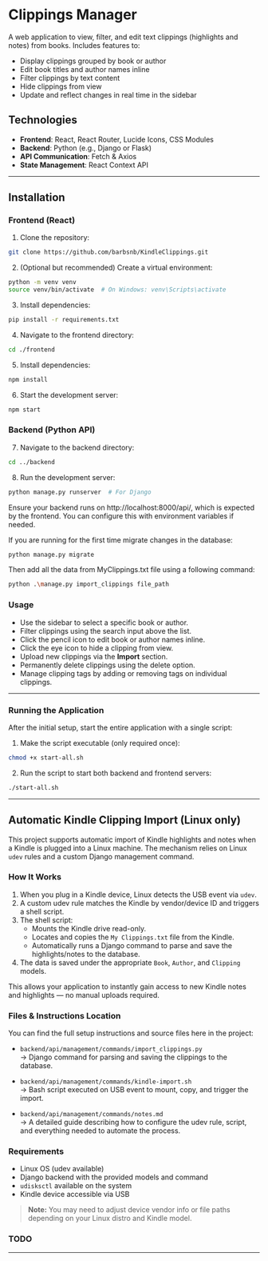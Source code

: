 # Clippings Manager

A web application to view, filter, and edit text clippings (highlights and notes) from books. Includes features to:

- Display clippings grouped by book or author
- Edit book titles and author names inline
- Filter clippings by text content
- Hide clippings from view
- Update and reflect changes in real time in the sidebar

## Technologies

- **Frontend**: React, React Router, Lucide Icons, CSS Modules
- **Backend**: Python (e.g., Django or Flask)
- **API Communication**: Fetch & Axios
- **State Management**: React Context API

---

## Installation

### Frontend (React)

1. Clone the repository:

```bash
git clone https://github.com/barbsnb/KindleClippings.git
```

2. (Optional but recommended) Create a virtual environment:

```bash
python -m venv venv
source venv/bin/activate  # On Windows: venv\Scripts\activate
```

3. Install dependencies:

```bash
pip install -r requirements.txt
```

4. Navigate to the frontend directory:

```bash
cd ./frontend
```

5. Install dependencies:

```bash
npm install
```

6. Start the development server:

```bash
npm start
```

### Backend (Python API)

7. Navigate to the backend directory:

```bash
cd ../backend
```

8. Run the development server:

```bash
python manage.py runserver  # For Django
```

Ensure your backend runs on http://localhost:8000/api/, which is expected by the frontend. You can configure this with environment variables if needed.

If you are running for the first time migrate changes in the database:

```bash
python manage.py migrate  
```

Then add all the data from MyClippings.txt file using a following command:

```bash
python .\manage.py import_clippings file_path
```


### Usage

- Use the sidebar to select a specific book or author.
- Filter clippings using the search input above the list.
- Click the pencil icon to edit book or author names inline.
- Click the eye icon to hide a clipping from view.
- Upload new clippings via the **Import** section.
- Permanently delete clippings using the delete option.
- Manage clipping tags by adding or removing tags on individual clippings.

---

### Running the Application

After the initial setup, start the entire application with a single script:

1. Make the script executable (only required once):

```bash
chmod +x start-all.sh
```

2. Run the script to start both backend and frontend servers:

```bash
./start-all.sh
```

---

## Automatic Kindle Clipping Import (Linux only)

This project supports automatic import of Kindle highlights and notes when a Kindle is plugged into a Linux machine. The mechanism relies on Linux `udev` rules and a custom Django management command.

### How It Works

1. When you plug in a Kindle device, Linux detects the USB event via `udev`.
2. A custom udev rule matches the Kindle by vendor/device ID and triggers a shell script.
3. The shell script:
   - Mounts the Kindle drive read-only.
   - Locates and copies the `My Clippings.txt` file from the Kindle.
   - Automatically runs a Django command to parse and save the highlights/notes to the database.
4. The data is saved under the appropriate `Book`, `Author`, and `Clipping` models.

This allows your application to instantly gain access to new Kindle notes and highlights — no manual uploads required.

### Files & Instructions Location

You can find the full setup instructions and source files here in the project:

-  `backend/api/management/commands/import_clippings.py`  
  → Django command for parsing and saving the clippings to the database.
  
-  `backend/api/management/commands/kindle-import.sh`  
  → Bash script executed on USB event to mount, copy, and trigger the import.
  
-  `backend/api/management/commands/notes.md`  
  → A detailed guide describing how to configure the udev rule, script, and everything needed to automate the process.

### Requirements

- Linux OS (udev available)
- Django backend with the provided models and command
- `udisksctl` available on the system
- Kindle device accessible via USB

> **Note:** You may need to adjust device vendor info or file paths depending on your Linux distro and Kindle model.

### TODO


---